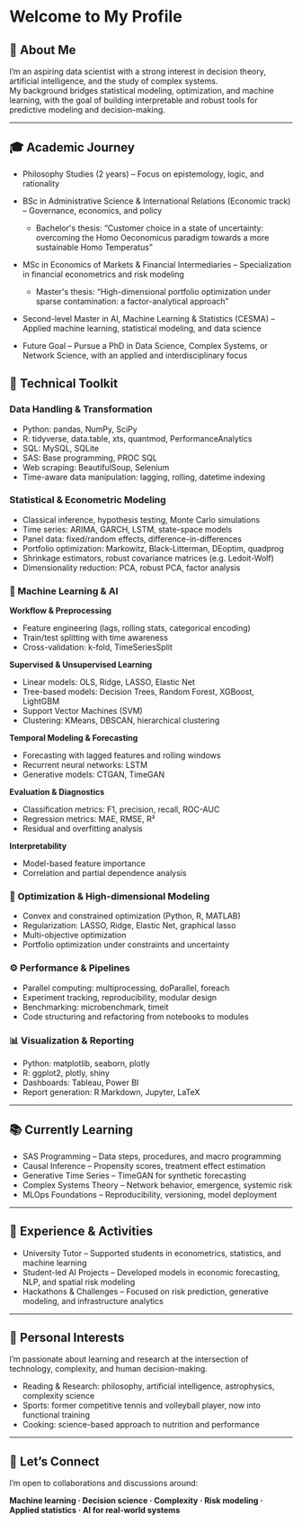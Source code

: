# Welcome to My Profile

## 🧠 About Me

I’m an aspiring data scientist with a strong interest in decision theory, artificial intelligence, and the study of complex systems.  
My background bridges statistical modeling, optimization, and machine learning, with the goal of building interpretable and robust tools for predictive modeling and decision-making.

---

## 🎓 Academic Journey

- Philosophy Studies (2 years) – Focus on epistemology, logic, and rationality  
- BSc in Administrative Science & International Relations (Economic track) – Governance, economics, and policy  
  - Bachelor's thesis: “Customer choice in a state of uncertainty: overcoming the Homo Oeconomicus paradigm towards a more sustainable Homo Temperatus”
- MSc in Economics of Markets & Financial Intermediaries – Specialization in financial econometrics and risk modeling
  - Master's thesis: “High-dimensional portfolio optimization under sparse contamination: a factor-analytical approach” 
- Second-level Master in AI, Machine Learning & Statistics (CESMA) – Applied machine learning, statistical modeling, and data science  
   
- Future Goal – Pursue a PhD in Data Science, Complex Systems, or Network Science, with an applied and interdisciplinary focus




## 🧰 Technical Toolkit

### Data Handling & Transformation
- Python: pandas, NumPy, SciPy  
- R: tidyverse, data.table, xts, quantmod, PerformanceAnalytics  
- SQL: MySQL, SQLite  
- SAS: Base programming, PROC SQL  
- Web scraping: BeautifulSoup, Selenium  
- Time-aware data manipulation: lagging, rolling, datetime indexing

### Statistical & Econometric Modeling
- Classical inference, hypothesis testing, Monte Carlo simulations  
- Time series: ARIMA, GARCH, LSTM, state-space models  
- Panel data: fixed/random effects, difference-in-differences  
- Portfolio optimization: Markowitz, Black-Litterman, DEoptim, quadprog  
- Shrinkage estimators, robust covariance matrices (e.g. Ledoit-Wolf)  
- Dimensionality reduction: PCA, robust PCA, factor analysis

### 🤖 Machine Learning & AI

**Workflow & Preprocessing**  
- Feature engineering (lags, rolling stats, categorical encoding)  
- Train/test splitting with time awareness  
- Cross-validation: k-fold, TimeSeriesSplit

**Supervised & Unsupervised Learning**  
- Linear models: OLS, Ridge, LASSO, Elastic Net  
- Tree-based models: Decision Trees, Random Forest, XGBoost, LightGBM  
- Support Vector Machines (SVM)  
- Clustering: KMeans, DBSCAN, hierarchical clustering

**Temporal Modeling & Forecasting**  
- Forecasting with lagged features and rolling windows  
- Recurrent neural networks: LSTM  
- Generative models: CTGAN, TimeGAN

**Evaluation & Diagnostics**  
- Classification metrics: F1, precision, recall, ROC-AUC  
- Regression metrics: MAE, RMSE, R²  
- Residual and overfitting analysis

**Interpretability**  
- Model-based feature importance  
- Correlation and partial dependence analysis

### 🧮 Optimization & High-dimensional Modeling
- Convex and constrained optimization (Python, R, MATLAB)  
- Regularization: LASSO, Ridge, Elastic Net, graphical lasso  
- Multi-objective optimization  
- Portfolio optimization under constraints and uncertainty

### ⚙️ Performance & Pipelines
- Parallel computing: multiprocessing, doParallel, foreach  
- Experiment tracking, reproducibility, modular design  
- Benchmarking: microbenchmark, timeit  
- Code structuring and refactoring from notebooks to modules

### 📊 Visualization & Reporting
- Python: matplotlib, seaborn, plotly  
- R: ggplot2, plotly, shiny  
- Dashboards: Tableau, Power BI  
- Report generation: R Markdown, Jupyter, LaTeX

---

## 📚 Currently Learning

- SAS Programming – Data steps, procedures, and macro programming  
- Causal Inference – Propensity scores, treatment effect estimation  
- Generative Time Series – TimeGAN for synthetic forecasting  
- Complex Systems Theory – Network behavior, emergence, systemic risk  
- MLOps Foundations – Reproducibility, versioning, model deployment

---



## 💼 Experience & Activities

- University Tutor – Supported students in econometrics, statistics, and machine learning  
- Student-led AI Projects – Developed models in economic forecasting, NLP, and spatial risk modeling  
- Hackathons & Challenges – Focused on risk prediction, generative modeling, and infrastructure analytics

---

## 🧬 Personal Interests

I’m passionate about learning and research at the intersection of technology, complexity, and human decision-making.

- Reading & Research: philosophy, artificial intelligence, astrophysics, complexity science  
- Sports: former competitive tennis and volleyball player, now into functional training  
- Cooking: science-based approach to nutrition and performance

---

## 🤝 Let’s Connect

I’m open to collaborations and discussions around:

**Machine learning · Decision science · Complexity · Risk modeling · Applied statistics · AI for real-world systems**
